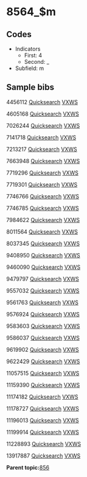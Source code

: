 # 8564\_$m

## Codes

-   Indicators
    -   First: 4
    -   Second: \_
-   Subfield: m

## Sample bibs

4456112 [Quicksearch](https://search.library.yale.edu/catalog/4456112) [VXWS](http://prodorbis.library.yale.edu:7014/vxws/GetHoldingsService?bibId=4456112)

4605168 [Quicksearch](https://search.library.yale.edu/catalog/4605168) [VXWS](http://prodorbis.library.yale.edu:7014/vxws/GetHoldingsService?bibId=4605168)

7026244 [Quicksearch](https://search.library.yale.edu/catalog/7026244) [VXWS](http://prodorbis.library.yale.edu:7014/vxws/GetHoldingsService?bibId=7026244)

7141718 [Quicksearch](https://search.library.yale.edu/catalog/7141718) [VXWS](http://prodorbis.library.yale.edu:7014/vxws/GetHoldingsService?bibId=7141718)

7213217 [Quicksearch](https://search.library.yale.edu/catalog/7213217) [VXWS](http://prodorbis.library.yale.edu:7014/vxws/GetHoldingsService?bibId=7213217)

7663948 [Quicksearch](https://search.library.yale.edu/catalog/7663948) [VXWS](http://prodorbis.library.yale.edu:7014/vxws/GetHoldingsService?bibId=7663948)

7719296 [Quicksearch](https://search.library.yale.edu/catalog/7719296) [VXWS](http://prodorbis.library.yale.edu:7014/vxws/GetHoldingsService?bibId=7719296)

7719301 [Quicksearch](https://search.library.yale.edu/catalog/7719301) [VXWS](http://prodorbis.library.yale.edu:7014/vxws/GetHoldingsService?bibId=7719301)

7746766 [Quicksearch](https://search.library.yale.edu/catalog/7746766) [VXWS](http://prodorbis.library.yale.edu:7014/vxws/GetHoldingsService?bibId=7746766)

7746785 [Quicksearch](https://search.library.yale.edu/catalog/7746785) [VXWS](http://prodorbis.library.yale.edu:7014/vxws/GetHoldingsService?bibId=7746785)

7984622 [Quicksearch](https://search.library.yale.edu/catalog/7984622) [VXWS](http://prodorbis.library.yale.edu:7014/vxws/GetHoldingsService?bibId=7984622)

8011564 [Quicksearch](https://search.library.yale.edu/catalog/8011564) [VXWS](http://prodorbis.library.yale.edu:7014/vxws/GetHoldingsService?bibId=8011564)

8037345 [Quicksearch](https://search.library.yale.edu/catalog/8037345) [VXWS](http://prodorbis.library.yale.edu:7014/vxws/GetHoldingsService?bibId=8037345)

9408950 [Quicksearch](https://search.library.yale.edu/catalog/9408950) [VXWS](http://prodorbis.library.yale.edu:7014/vxws/GetHoldingsService?bibId=9408950)

9460090 [Quicksearch](https://search.library.yale.edu/catalog/9460090) [VXWS](http://prodorbis.library.yale.edu:7014/vxws/GetHoldingsService?bibId=9460090)

9479797 [Quicksearch](https://search.library.yale.edu/catalog/9479797) [VXWS](http://prodorbis.library.yale.edu:7014/vxws/GetHoldingsService?bibId=9479797)

9557032 [Quicksearch](https://search.library.yale.edu/catalog/9557032) [VXWS](http://prodorbis.library.yale.edu:7014/vxws/GetHoldingsService?bibId=9557032)

9561763 [Quicksearch](https://search.library.yale.edu/catalog/9561763) [VXWS](http://prodorbis.library.yale.edu:7014/vxws/GetHoldingsService?bibId=9561763)

9576924 [Quicksearch](https://search.library.yale.edu/catalog/9576924) [VXWS](http://prodorbis.library.yale.edu:7014/vxws/GetHoldingsService?bibId=9576924)

9583603 [Quicksearch](https://search.library.yale.edu/catalog/9583603) [VXWS](http://prodorbis.library.yale.edu:7014/vxws/GetHoldingsService?bibId=9583603)

9586037 [Quicksearch](https://search.library.yale.edu/catalog/9586037) [VXWS](http://prodorbis.library.yale.edu:7014/vxws/GetHoldingsService?bibId=9586037)

9619902 [Quicksearch](https://search.library.yale.edu/catalog/9619902) [VXWS](http://prodorbis.library.yale.edu:7014/vxws/GetHoldingsService?bibId=9619902)

9622429 [Quicksearch](https://search.library.yale.edu/catalog/9622429) [VXWS](http://prodorbis.library.yale.edu:7014/vxws/GetHoldingsService?bibId=9622429)

11057515 [Quicksearch](https://search.library.yale.edu/catalog/11057515) [VXWS](http://prodorbis.library.yale.edu:7014/vxws/GetHoldingsService?bibId=11057515)

11159390 [Quicksearch](https://search.library.yale.edu/catalog/11159390) [VXWS](http://prodorbis.library.yale.edu:7014/vxws/GetHoldingsService?bibId=11159390)

11174182 [Quicksearch](https://search.library.yale.edu/catalog/11174182) [VXWS](http://prodorbis.library.yale.edu:7014/vxws/GetHoldingsService?bibId=11174182)

11178727 [Quicksearch](https://search.library.yale.edu/catalog/11178727) [VXWS](http://prodorbis.library.yale.edu:7014/vxws/GetHoldingsService?bibId=11178727)

11196013 [Quicksearch](https://search.library.yale.edu/catalog/11196013) [VXWS](http://prodorbis.library.yale.edu:7014/vxws/GetHoldingsService?bibId=11196013)

11199914 [Quicksearch](https://search.library.yale.edu/catalog/11199914) [VXWS](http://prodorbis.library.yale.edu:7014/vxws/GetHoldingsService?bibId=11199914)

11228893 [Quicksearch](https://search.library.yale.edu/catalog/11228893) [VXWS](http://prodorbis.library.yale.edu:7014/vxws/GetHoldingsService?bibId=11228893)

13917887 [Quicksearch](https://search.library.yale.edu/catalog/13917887) [VXWS](http://prodorbis.library.yale.edu:7014/vxws/GetHoldingsService?bibId=13917887)

**Parent topic:**[856](../../tags/856/856.md)

